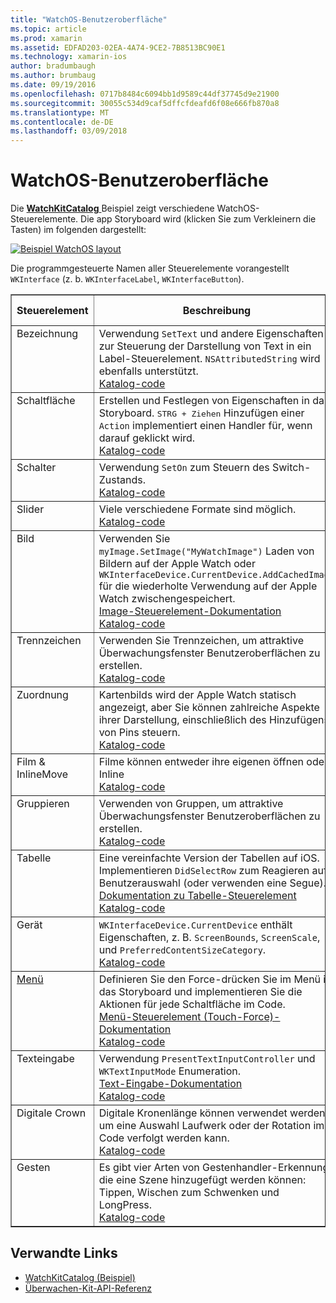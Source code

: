 ```yaml
---
title: "WatchOS-Benutzeroberfläche"
ms.topic: article
ms.prod: xamarin
ms.assetid: EDFAD203-02EA-4A74-9CE2-7B8513BC90E1
ms.technology: xamarin-ios
author: bradumbaugh
ms.author: brumbaug
ms.date: 09/19/2016
ms.openlocfilehash: 0717b8484c6094bb1d9589c44df37745d9e21900
ms.sourcegitcommit: 30055c534d9caf5dffcfdeafd6f08e666fb870a8
ms.translationtype: MT
ms.contentlocale: de-DE
ms.lasthandoff: 03/09/2018
---
```

# <a name="watchos-user-interface"></a>WatchOS-Benutzeroberfläche

Die [ **WatchKitCatalog** ](https://github.com/xamarin/monotouch-samples/tree/master/watchOS/WatchKitCatalog) Beispiel zeigt verschiedene WatchOS-Steuerelemente. Die app Storyboard wird (klicken Sie zum Verkleinern die Tasten) im folgenden dargestellt:

[![](images/storyboard-sml.png "Beispiel WatchOS layout")](images/storyboard.png#lightbox)

Die programmgesteuerte Namen aller Steuerelemente vorangestellt `WKInterface` (z. b. `WKInterfaceLabel`, `WKInterfaceButton`).


<table align="center" border="1" cellpadding="1" cellspacing="1">
  <thead>
      <th>
        <strong>Steuerelement</strong>
      </th>
      <th>
        <strong>Beschreibung</strong>
      </th>
      <th>
        <strong>bildschirmabbildung von</strong>
      </th>
    </thead>
    <tbody>
    <tr>
      <td valign="top">
Bezeichnung </td>
      <td valign="top">
Verwendung <code>SetText</code> und andere Eigenschaften zur Steuerung der Darstellung von Text in ein Label-Steuerelement. <code>NSAttributedString</code> wird ebenfalls unterstützt.
        <br />
        <a href="https://github.com/xamarin/ios-samples/blob/master/watchOS/WatchKitCatalog/WatchKit3Extension/LabelDetailController.cs">Katalog-code</a>
      </td>
      <td>
        <img src="Images/label.png" class="tableimg">
      </td>
    </tr>
    <tr>
      <td valign="top">
Schaltfläche </td>
      <td valign="top">
Erstellen und Festlegen von Eigenschaften in das Storyboard. <kbd>STRG + Ziehen</kbd> Hinzufügen einer <code>Action</code> implementiert einen Handler für, wenn darauf geklickt wird.
        <br />
        <a href="https://github.com/xamarin/ios-samples/blob/master/watchOS/WatchKitCatalog/WatchKit3Extension/ButtonDetailController.cs">Katalog-code</a>
      </td>
      <td>
        <img src="Images/button.png" class="tableimg">
      </td>
    </tr>
    <tr>
      <td valign="top">
Schalter </td>
      <td valign="top">
Verwendung <code>SetOn</code> zum Steuern des Switch-Zustands.
        <br />
        <a href="https://github.com/xamarin/ios-samples/blob/master/watchOS/WatchKitCatalog/WatchKit3Extension/SwitchDetailController.cs">Katalog-code</a>
      </td>
      <td>
        <img src="Images/switch.png" class="tableimg">
      </td>
    </tr>
    <tr>
      <td valign="top">
Slider </td>
      <td valign="top">
Viele verschiedene Formate sind möglich.
        <br />
        <a href="https://github.com/xamarin/ios-samples/blob/master/watchOS/WatchKitCatalog/WatchKit3Extension/SliderDetailController.cs">Katalog-code</a>
      </td>
      <td>
        <img src="Images/slider.png" class="tableimg">
      </td>
    </tr>
    <tr>
      <td valign="top">
Bild </td>
      <td valign="top">
Verwenden Sie <code>myImage.SetImage("MyWatchImage")</code> Laden von Bildern auf der Apple Watch oder <code>WKInterfaceDevice.CurrentDevice.AddCachedImage</code> für die wiederholte Verwendung auf der Apple Watch zwischengespeichert.
        <br />
        <a href="~/ios/watchos/user-interface/image.md">Image-Steuerelement-Dokumentation</a>
        <br />
        <a href="https://github.com/xamarin/ios-samples/blob/master/watchOS/WatchKitCatalog/WatchKit3Extension/ImageDetailController.cs">Katalog-code</a>
      </td>
      <td>
        <img src="Images/image.png" class="tableimg">
      </td>
    </tr>
    <tr>
      <td valign="top">
Trennzeichen </td>
      <td valign="top">
Verwenden Sie Trennzeichen, um attraktive Überwachungsfenster Benutzeroberflächen zu erstellen.
        <br />
        <a href="https://github.com/xamarin/ios-samples/blob/master/watchOS/WatchKitCatalog/WatchKit3Extension/SeparatorDetailController.cs">Katalog-code</a>
      </td>
      <td>
        <img src="Images/separator.png" class="tableimg">
      </td>
    </tr>
    <tr>
      <td valign="top">
Zuordnung </td>
      <td valign="top">
Kartenbilds wird der Apple Watch statisch angezeigt, aber Sie können zahlreiche Aspekte ihrer Darstellung, einschließlich des Hinzufügens von Pins steuern.
        <br />
        <a href="https://github.com/xamarin/ios-samples/blob/master/watchOS/WatchKitCatalog/WatchKit3Extension/MapDetailController.cs">Katalog-code</a>
      </td>
      <td>
        <img src="Images/map.png" class="tableimg">
      </td>
    </tr>
    <tr>
      <td valign="top">
Film & InlineMove </td>
      <td valign="top">
Filme können entweder ihre eigenen öffnen oder Inline <br />
        <a href="https://github.com/xamarin/ios-samples/blob/master/watchOS/WatchKitCatalog/WatchKit3Extension/MovieDetailController.cs">Katalog-code</a>
      </td>
      <td>
        <img src="Images/movie.png" class="tableimg">
      </td>
    </tr>
    <tr>
      <td valign="top">
Gruppieren </td>
      <td valign="top">
Verwenden von Gruppen, um attraktive Überwachungsfenster Benutzeroberflächen zu erstellen.
        <br />
        <a href="https://github.com/xamarin/ios-samples/blob/master/watchOS/WatchKitCatalog/WatchKit3Extension/GroupDetailController.cs">Katalog-code</a>
      </td>
      <td>
        <img src="Images/group.png" class="tableimg">
      </td>
    </tr>
    <tr>
      <td valign="top">
Tabelle </td>
      <td valign="top">
Eine vereinfachte Version der Tabellen auf iOS.
Implementieren <code>DidSelectRow</code> zum Reagieren auf Benutzerauswahl (oder verwenden eine Segue).
        <br />
        <a href="~/ios/watchos/user-interface/table.md">Dokumentation zu Tabelle-Steuerelement</a>
        <br />
        <a href="https://github.com/xamarin/ios-samples/blob/master/watchOS/WatchKitCatalog/WatchKit3Extension/TableDetailController.cs">Katalog-code</a>
      </td>
      <td>
        <img src="Images/table.png" class="tableimg">
      </td>
    </tr>
    <tr>
      <td valign="top">
Gerät </td>
      <td valign="top">
        <code>WKInterfaceDevice.CurrentDevice</code> enthält Eigenschaften, z. B. <code>ScreenBounds</code>, <code>ScreenScale</code>, und <code>PreferredContentSizeCategory</code>.
        <br />
        <a href="https://github.com/xamarin/ios-samples/blob/master/watchOS/WatchKitCatalog/WatchKit3Extension/DeviceDetailController.cs">Katalog-code</a>
      </td>
      <td>
        <img src="Images/device.png" class="tableimg">
      </td>
    </tr>
    <tr>
      <td valign="top">
        <a href="~/ios/watchos/user-interface/menu.md">Menü</a>
      </td>
      <td valign="top">
Definieren Sie den Force-drücken Sie im Menü in das Storyboard und implementieren Sie die Aktionen für jede Schaltfläche im Code.
        <br />
        <a href="~/ios/watchos/user-interface/menu.md">Menü-Steuerelement (Touch-Force)-Dokumentation</a>
        <br />
        <a href="https://github.com/xamarin/ios-samples/blob/master/watchOS/WatchKitCatalog/WatchKit3Extension/ControllerDetailController.cs">Katalog-code</a>
      </td>
      <td>
        <img src="Images/controller.png" class="tableimg">
      </td>
    </tr>
    <tr>
      <td valign="top">
Texteingabe </td>
      <td valign="top">
Verwendung <code>PresentTextInputController</code> und <code>WKTextInputMode</code> Enumeration.
        <br />
        <a href="~/ios/watchos/user-interface/text-input.md">Text-Eingabe-Dokumentation</a>
        <br />
        <a href="https://github.com/xamarin/ios-samples/blob/master/watchOS/WatchKitCatalog/WatchKit3Extension/TextInputDetailController.cs">Katalog-code</a>
      </td>
      <td>
        <img src="Images/textinput.png" class="tableimg">
      </td>
    </tr>
    <tr>
      <td valign="top">
Digitale Crown </td>
      <td valign="top">
Digitale Kronenlänge können verwendet werden, um eine Auswahl Laufwerk oder der Rotation im Code verfolgt werden kann.
        <br />
        <a href="https://github.com/xamarin/ios-samples/blob/master/watchOS/WatchKitCatalog/WatchKit3Extension/CrownDetailController.cs">Katalog-code</a>
      </td>
      <td>
        <img src="Images/digital-crown.png" class="tableimg">
      </td>
    </tr>
    <tr>
      <td valign="top">
Gesten </td>
      <td valign="top">
Es gibt vier Arten von Gestenhandler-Erkennung, die eine Szene hinzugefügt werden können: Tippen, Wischen zum Schwenken und LongPress.
        <br />
        <a href="https://github.com/xamarin/ios-samples/blob/master/watchOS/WatchKitCatalog/WatchKit3Extension/GestureDetailController.cs">Katalog-code</a>
      </td>
      <td>
        <img src="Images/gestures.png" class="tableimg">
      </td>
    </tr>
    </tbody>
</table>



## <a name="related-links"></a>Verwandte Links

- [WatchKitCatalog (Beispiel)](https://developer.xamarin.com/samples/monotouch/watchOS/WatchKitCatalog/)
- [Überwachen-Kit-API-Referenz](https://developer.xamarin.com/api/namespace/WatchKit/)
